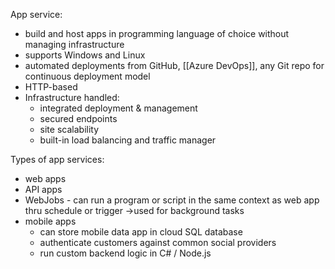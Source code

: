 App service:
- build and host apps in programming language of choice without managing infrastructure
- supports Windows and Linux
- automated deployments from GitHub, [[Azure DevOps]], any Git repo for continuous deployment model
- HTTP-based
- Infrastructure handled:
	- integrated deployment & management
	- secured endpoints
	- site scalability
	- built-in load balancing and traffic manager

Types of app services:
- web apps
- API apps
- WebJobs - can run a program or script in the same context as web app thru schedule or trigger ->used for background tasks
- mobile apps
	- can store mobile data app in cloud SQL database
	- authenticate customers against common social providers
	- run custom backend logic in C# / Node.js

